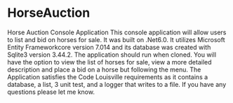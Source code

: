 # HorseAuction
Horse Auction Console Application
This console application will allow users to list and bid on horses for sale.  It was built on .Net6.0. It utilizes Microsoft Entity Frameworkcore version 7.014 and its database was created with Sqlite3 version 3.44.2.
The application should run when cloned. You will have the option to view the list of horses for sale, view a more detailed description and place a bid on a horse but following the menu.
The Application satisfies the Code Louisville requirements as it contains a database, a list, 3 unit test, and a logger that writes to a file.
If you have any questions please let me know.
